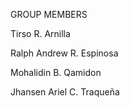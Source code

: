 GROUP MEMBERS

Tirso R. Arnilla

Ralph Andrew R. Espinosa

Mohalidin B. Qamidon

Jhansen Ariel C. Traqueña 
